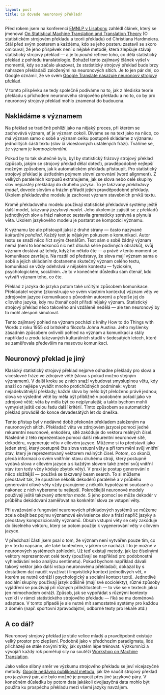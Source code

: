 ```yaml
---
layout: post
title: Co dovede neuronový překlad?
---
```


Před rokem jsem na konferenci [EMNLP v Lisabonu](http://www.emnlp2015.org/)
zahlédl článek, který se jmenoval [On Statistical Machine Translation and
Translation
Theory](http://www.emnlp2015.org/proceedings/DiscoMT/pdf/DiscoMT22.pdf) (O
statistickém strojovém překladu a teorii překladu) od Christiana Hardmeiera.
Stál před svým posterem a každému, kdo se jeho posteru zastavil se skoro
omlouval, že jeho příspěvek není o nějaké metodě, která zlepšuje stávají
statistický strojový překlad — a je to _pouhá_ reflexe toho, co dělá
statistický překlad z pohledu translatologie. Bohužel tento zajímavý článek
vyšel v momentě, kdy se začalo ukazovat, že statistický strojový překlad bude
brzy nahrazen překladači založenými na neuronových sítích. Je to jen pár dní,
co Google oznámil, že ve svém [Google Translate nasazuje neuronový strojový
překlad](https://research.googleblog.com/2016/09/a-neural-network-for-machine.html).

V tomto příspěvku se tedy společně podíváme na to, jak z hlediska teorie
překladu s příchodem neuronového strojového překladu a no to, co by pro
neuronový strojový překlad mohlo znamenat do budoucna.

## Nakládáme s významem

Na překlad se tradičně pohlíží jako na nějaký proces, při kterém se zachovává
význam, ať je význam cokoli. Díváme se na text jako na něco, co má význam samo
o sobě a význam celku postupně skládáme z významu jednolitých částí textu (slov
či víceslovných ustálených frází). Tváříme se, že význam je _kompozicionální_.

Pokud by to tak skutečně bylo, byl by statistický frázový strojový překlad
(způsob, jakým se strojový překlad dělal doteď), pravděpodobně nejlepší možným
způsobem, jak k automatickém překladu přistoupit. Pro statistický strojový
překlad je ústředním pojmem slovní zarovnání (word alignment). Z velkých
paralelních korpusů extrahujeme, jak se slova nebo celé skupiny slov nejčastěji
překládají do druhého jazyka. To je takzvaný _překladový model_, dovede slovům
a frázím přiřadit jejich pravděpodobné překlady. Úkolem překladového modelu je
zachovat význam stavebních prvků textu.

Kromě překladového modelu používají statistické překladové systémy ještě další
model, takzvaný _jazykový model_. Jeho úkolem je zajistit se z překladů
jednotlivých slov a frází nakonec sestavila gramaticky správná a plynulá věta.
Úkolem jazykového modelu je postarat se kompozici významu.

K významu lze ale přistoupit jaksi z druhé strany — často nazývané _kulturální
pohdled_. Každý text je nějakým pokusem o komunikaci. Autor textu se snaží něco
říct svým čtenářům. Text sám o sobě žádný význam nemá (není to koneckonců nic
než dlouhá série podivných obrázků), svůj význam dostává až tehdy, když ho
někdo čte — a právě v tento moment se komunikace završuje. Na rozdíl od
představy, že slova mají význam sama o sobě a jejich skládáním dostaneme
skutečný význam celého textu, komunikaci se vždy odehrává v nějakém kontextu —
fyzickém, psychologickém, sociálním. Je to v konečném důsledku sám čtenář, kdo
vytváří význam toho, co čte.

Překlad z jazyka do jazyka potom také určitým způsobem komunikace. Překladatel
vezme (zkonstruuje ve svém vlastním kontextu) význam věty ve zdrojovém jazyce
(komunikace s původním autorem) a přepíše jej do cílového jazyka, kdy mu čtenář
opět přiřadí nějaký význam. Statistický strojový překlad něco takového ani
vzdáleně nedělá — ale ten neuronový by to mohl alespoň simulovat.

Tento zajímavý pohled na význam pochází z knihy How to do Things with Words z
roku 1955 od britského filozofa Johna Austina. Jeho myšlenky zásadním způsobem
ovlivnili pohled na význam a komunikaci a stály například u zrodu takzvaných
kulturálních studií v šedesátých letech, které se zaměřovala především na
masovou komunikaci.

## Neuronový překlad je jiný

Klasický statistický strojový překlad nejprve odhadne překlady pro slova a
víceslovné fráze ve zdrojové větě (slova s pokud možno stejným významem). V
další kroku se z nich snaží vybudovat smysluplnou větu, kdy snaží co nejlépe
vyvážit mnoho protichůdných podmínek: vybrat nejadekvátnější překlady; každé
slovo by mělo být přeloženo právě jednou; slova ve výsledné větě by měla být
přibližně v podobném pořadí jako ve zdrojové větě; věta by měla být co
nejplynulejší; a takto bychom mohli vymyslet ještě celou řadu další kritérií.
Tímto způsobem se automatický překlad prováděl do konce devadesátých let do
dneška.

Tento přístup byl v nedávné době překonán překladem založeným na neuronových
sítích. Překladač větu ve zdrojovém jazycei pomocí jedné rekurentní neuronové,
enkodéru, sítě zakóduje do vektoru reálných čísel. Následně z této reprezentace
pomocí další rekurentní neuronové sítě, dekodéru, vygeneruje větu v cílovém
jazyce. Můžeme si to představit jako jeden stroj, který postupně čte slova
vstupní věty a při tom mění svůj vnitřní stav, který je reprezentovaný vektorem
reálných čísel. Potom, co skončí, předá informaci o svém vnitřním stavu druhému
stroji, který postupně vydává slova v cílovém jazyce a s každým slovem také
změní svůj vnitřní stav (ten tedy vždy kóduje zbytek věty). V praxi je postup
generování o něco složitější — používá se takzvaný beam search. To si můžeme
představit tak, že spustíme několik dekodérů paralelně a v průběhu generování
cílové věty vždy pracujeme z několik hypotézami současně a nakonec z nich
vybereme tu nejlepší. Pokročilejší neuronové modely používají ještě takzvaný
_attention mode_. S jeho pomocí se může dekodér v průběhu dekódovaní zaměřovat
na konkrétní slova ze vstupní věty.

Při uvažování o fungování neuronových překladových systémů se můžeme zcela
obejít bez pojmu významové ekvivalence slov a frází napříč jazyky a představy
kompozicionality významů. Obsah vstupní věty se celý zakóduje do číselného
vektoru, který se potom použije k vygenerování věty v cílovém jazyce.

V předchozí části jsem psal o tom, že význam není vytvářen pouze tím, co je v
textu napsáno, ale také kontextem, v jakém se nachází. I to je možné v
neuronových systémech zohlednit. Už teď existují metody, jak lze číselnými
vektory reprezentovat celé texty (používají se například pro podobnostní
vyhledávání nebo analýzu sentimetu). Pokud bychom například dávali takový
vektor jako další vstup neuronovému překladači, dokázal by s dostatkem dat
naučit využívat i lingvistický kontext jednotlivých vět, v kterém se nutně
odráží i psychologický a sociální kontext textů. Jednotlivé sociální skupiny
používají jazyk odlišně (mají své sociolekty), různé způsoby vyjádření se
používají při různých příležitostech — to vše se v textech jaksi jen mimochodem
odráží. Způsob, jak se vypořádat s různými kontexty vznikl i v rámci
statistického strojového překladu — říká se mu doménová adaptace. V tomto
případě je ale nutné mít samostatné systémy pro každou z domén (např. sportovní
zpravodajství, odborné texty pro lékaře atd.)

## A co dál?

Neuronový strojový překlad je stále velice mladý a pravděpobně existuje velký
prostor pro zlepšení. Podobně jako v předchozím paradigmatu, lidé přicházejí se
stále novými triky, jak systém lépe trénovat. Výzkumníci a vývojáři každý rok
poměřují síly na soutěži [Workshop on Machine
Translation](http://www.statmt.org/wmt16/).

Jako velice slibný směr ve výzkumu strojového překladu se jeví vícejazyčné
metody. [Google nedávno publikoval metodu](https://arxiv.org/abs/1611.04558),
jak lze naučit strojový překlad pro jazykový pár, ale bylo možné je propojit
přes jiné jazykové páry. V konečném důsledku by potom data jakákoli dvojjazyčná
data mohlo být použita ku prospěchu překladu mezi všemi jazyky navzájem.
